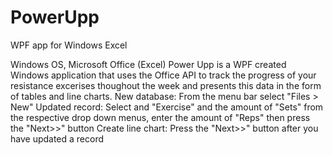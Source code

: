 # PowerUpp
WPF app for Windows Excel

<Requirements> 
Windows OS, Microsoft Office (Excel)


<Synopsis>
Power Upp is a WPF created Windows application that uses the Office API to track the progress of your resistance excerises thoughout the 
week and presents this data in the form of tables and line charts.


<How to>
New database: From the menu bar select "Files > New"
Updated record: Select and "Exercise" and the amount of "Sets" from the respective drop down menus, enter the amount of "Reps" then
                press the "Next>>" button
Create line chart: Press the "Next>>" button after you have updated a record
